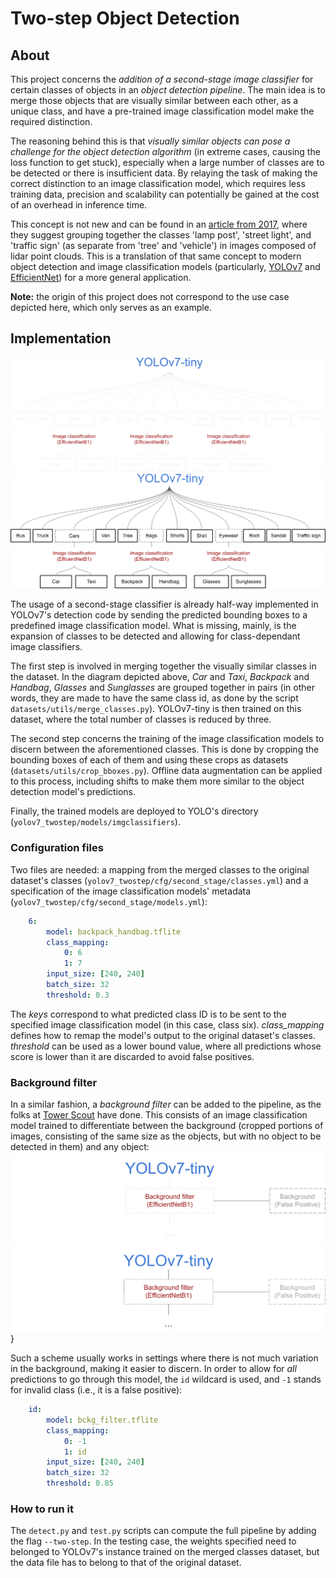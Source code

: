 # Two-step Object Detection
## About
This project concerns the *addition of a second-stage image classifier* for certain classes of objects in an *object detection pipeline*. The main idea is to merge those objects that are visually similar between each other, as a unique class, and have a pre-trained image classification model make the required distinction.

The reasoning behind this is that *visually similar objects can pose a challenge for the object detection algorithm* (in extreme cases, causing the loss function to get stuck), especially when a large number of classes are to be detected or there is insufficient data. By relaying the task of making the correct distinction to an image classification model, which requires less training data, precision and scalability can potentially be gained at the cost of an overhead in inference time.

This concept is not new and can be found in an [article from 2017](https://www.isprs-ann-photogramm-remote-sens-spatial-inf-sci.net/IV-2-W4/67/2017/isprs-annals-IV-2-W4-67-2017.pdf), where they suggest grouping together the classes 'lamp post', 'street light', and 'traffic sign' (as separate from 'tree' and 'vehicle') in images composed of lidar point clouds. This is a translation of that same concept to modern object detection and image classification models (particularly, [YOLOv7](https://github.com/WongKinYiu/yolov7) and [EfficientNet](https://arxiv.org/abs/1905.11946)) for a more general application.

**Note:** the origin of this project does not correspond to the use case depicted here, which only serves as an example.

## Implementation
![diagram](pictures/Two-step%20diagram%20bw.png#gh-dark-mode-only)
![diagram](pictures/Two-step%20diagram.png#gh-light-mode-only)

The usage of a second-stage classifier is already half-way implemented in YOLOv7's detection code by sending the predicted bounding boxes to a predefined image classification model. What is missing, mainly, is the expansion of classes to be detected and allowing for class-dependant image classifiers.

The first step is involved in merging together the visually similar classes in the dataset. In the diagram depicted above, *Car* and *Taxi*, *Backpack* and *Handbag*, *Glasses* and *Sunglasses* are grouped together in pairs (in other words, they are made to have the same class id, as done by the script ```datasets/utils/merge_classes.py```). YOLOv7-tiny is then trained on this dataset, where the total number of classes is reduced by three.

The second step concerns the training of the image classification models to discern between the aforementioned classes. This is done by cropping the bounding boxes of each of them and using these crops as datasets (```datasets/utils/crop_bboxes.py```). Offline data augmentation can be applied to this process, including shifts to make them more similar to the object detection model's predictions.

Finally, the trained models are deployed to YOLO's directory (```yolov7_twostep/models/imgclassifiers```).

### Configuration files
Two files are needed: a mapping from the merged classes to the original dataset's classes (```yolov7_twostep/cfg/second_stage/classes.yml```) and a specification of the image classification models' metadata (```yolov7_twostep/cfg/second_stage/models.yml```):
```yml
    6:
        model: backpack_handbag.tflite
        class_mapping:
            0: 6
            1: 7
        input_size: [240, 240]
        batch_size: 32
        threshold: 0.3
```

The *keys* correspond to what predicted class ID is to be sent to the specified image classification model (in this case, class six). *class_mapping* defines how to remap the model's output to the original dataset's classes. *threshold* can be used as a lower bound value, where all predictions whose score is lower than it are discarded to avoid false positives.

### Background filter
In a similar fashion, a *background filter* can be added to the pipeline, as the folks at [Tower Scout](https://github.com/TowerScout/TowerScout) have done. This consists of an image classification model trained to differentiate between the background (cropped portions of images, consisting of the same size as the objects, but with no object to be detected in them) and any object:
![bckg-diagram](pictures/bckg%20filter%20diagram%20bw.png#gh-dark-mode-only)
![bckg-diagram](pictures/bckg%20filter%20diagram.png#gh-light-mode-only)}

Such a scheme usually works in settings where there is not much variation in the background, making it easier to discern. In order to allow for *all* predictions to go through this model, the ```id``` wildcard is used, and ```-1``` stands for invalid class (i.e., it is a false positive):
```yml
    id:
        model: bckg_filter.tflite
        class_mapping:
            0: -1
            1: id
        input_size: [240, 240]
        batch_size: 32
        threshold: 0.85
```

### How to run it
The ```detect.py``` and ```test.py``` scripts can compute the full pipeline by adding the flag ```--two-step```. In the testing case, the weights specified need to belonged to YOLOv7's instance trained on the merged classes dataset, but the data file has to belong to that of the original dataset.